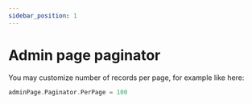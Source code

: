 ```yaml
---
sidebar_position: 1
---
```


# Admin page paginator

You may customize number of records per page, for example like here:
```go
adminPage.Paginator.PerPage = 100
```

